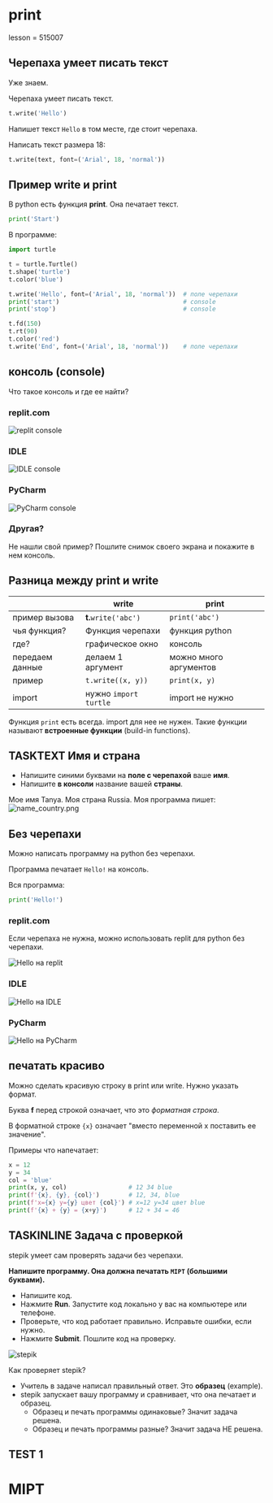 # print

lesson = 515007

## Черепаха умеет писать текст

Уже знаем.

Черепаха умеет писать текст.

```python
t.write('Hello')
```
Напишет текст `Hello` в том месте, где стоит черепаха.

Написать текст размера 18:
```python
t.write(text, font=('Arial', 18, 'normal'))
```
## Пример write и print

В python есть функция **print**. Она печатает текст. 

```python
print('Start')
```

В программе:
```python
import turtle

t = turtle.Turtle()
t.shape('turtle')
t.color('blue')

t.write('Hello', font=('Arial', 18, 'normal'))  # поле черепахи
print('start')                                  # console
print('stop')                                   # console

t.fd(150)
t.rt(90)
t.color('red')
t.write('End', font=('Arial', 18, 'normal'))    # поле черепахи
```

## консоль (console)

Что такое консоль и где ее найти?

### replit.com

![replit console](https://stepik.org/media/attachments/lesson/515007/replit_console.png)

### IDLE

![IDLE console](https://stepik.org/media/attachments/lesson/515007/idle_console.png)

### PyCharm

![PyCharm console]()

### Другая?

Не нашли свой пример? Пошлите снимок своего экрана и покажите в нем консоль.

## Разница между print и write

| | write | print |
|----|----|----|
| пример вызова | <b>t.</b>`write('abc')` | `print('abc')` |
| чья функция? | Функция черепахи | функция python |
| где? | графическое окно | консоль |
| передаем данные | делаем 1 аргумент | можно много аргументов |
| пример | `t.write((x, y))` | `print(x, y)` |
| import | нужно `import turtle` | import не нужно |

Функция `print` есть всегда. import для нее не нужен. Такие функции называют **встроенные функции** (build-in functions).

## TASKTEXT Имя и страна

* Напишите синими буквами на **поле с черепахой** ваше **имя**.
* Напишите **в консоли** название вашей **страны**.

Мое имя Tanya. Моя страна Russia. Моя программа пишет:
![name_country.png](https://stepik.org/media/attachments/lesson/515007/name_country.png)

## Без черепахи

Можно написать программу на python без черепахи. 

Программа печатает `Hello!` на консоль.

Вся программа:
```python
print('Hello!')
```

### replit.com

Если черепаха не нужна, можно использовать replit для python без черепахи.

![Hello на replit](https://stepik.org/media/attachments/lesson/515007/repl_hello.png)

### IDLE

![Hello на IDLE](https://stepik.org/media/attachments/lesson/515007/idle_hello.png)

### PyCharm

![Hello на PyCharm]()

## печатать красиво

Можно сделать красивую строку в print или write. Нужно указать формат.

Буква **f** перед строкой означает, что это *форматная строка*.

В форматной строке `{x}` означает "вместо переменной х поставить ее значение".

Примеры что напечатает:
```python
x = 12
y = 34
col = 'blue'
print(x, y, col)				 # 12 34 blue
print(f'{x}, {y}, {col}')		 # 12, 34, blue
print(f'x={x} y={y} цвет {col}') # x=12 y=34 цвет blue
print(f'{x} + {y} = {x+y}') 	 # 12 + 34 = 46
```

## TASKINLINE Задача с проверкой

stepik умеет сам проверять задачи без черепахи.

**Напишите программу. Она должна печатать `MIPT` (большими буквами).**

* Напишите код.
* Нажмите **Run**. Запустите код локально у вас на компьютере или телефоне.
* Проверьте, что код работает правильно. Исправьте ошибки, если нужно.
* Нажмите **Submit**. Пошлите код на проверку.

![stepik](https://stepik.org/media/attachments/lesson/515007/stepik_task.png)

Как проверяет stepik? 

* Учитель в задаче написал правильный ответ. Это **образец** (example).
* stepik запускает вашу программу и сравнивает, что она печатает и образец.
	* Образец и печать программы одинаковые? Значит задача решена.
	* Образец и печать программы разные? Значит задача НЕ решена.
	
TEST
1
----
MIPT
====


